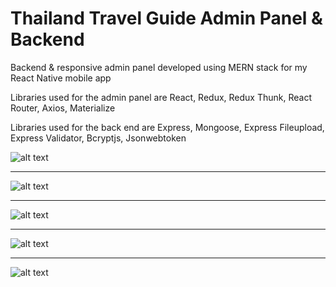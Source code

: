 # Thailand Travel Guide Admin Panel & Backend

Backend & responsive admin panel developed using MERN stack for my React Native mobile app

Libraries used for the admin panel are React, Redux, Redux Thunk, React Router, Axios, Materialize

Libraries used for the back end are Express, Mongoose, Express Fileupload, Express Validator, Bcryptjs, Jsonwebtoken

![alt text](https://raw.githubusercontent.com/keremcanb/thailand-travel-guide-dashboard-backend-mern-stack/master/public/ss1.jpg)

---

![alt text](https://raw.githubusercontent.com/keremcanb/thailand-travel-guide-dashboard-backend-mern-stack/master/public/ss2.jpg)

---

![alt text](https://raw.githubusercontent.com/keremcanb/thailand-travel-guide-dashboard-backend-mern-stack/master/public/ss3.jpg)

---

![alt text](https://raw.githubusercontent.com/keremcanb/thailand-travel-guide-dashboard-backend-mern-stack/master/public/ss4.jpg)

---

![alt text](https://raw.githubusercontent.com/keremcanb/thailand-travel-guide-dashboard-backend-mern-stack/master/public/ss5.jpg)
